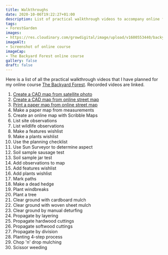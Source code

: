 ```yaml
---
title: Walkthroughs
date: 2020-10-06T19:22:27+01:00
description: List of practical walkthrough videos to accompany online forest garden course
tags: 
- ForestGarden
images: 
- https://res.cloudinary.com/growdigital/image/upload/v1600553440/backyard-forest-screenshot-intro.jpg
imageAlt:
- Screenshot of online course 
imageCap:
- The Backyard Forest online course
gallery: false
draft: false
---
```


Here is a list of all the practical walkthrough videos that I have planned for my online course [The Backyard Forest](https://www.udemy.com/course/plan-backyard-forest/?referralCode=B0786AC13E84ADE5502B). Recorded videos are linked.

1. [Create a CAD map from satellite photo](https://youtu.be/wuGNDM-DG8I)
2. [Create a CAD map from online street map](https://youtu.be/ACWqtyH84Jw)
3. [Print a paper map from online street map](https://youtu.be/erTzPDIJeUA)
4. Make a paper map from measurements
5. Create an online map with Scribble Maps
6. List site observations
7. List wildlife observations
8. Make a features wishlist
9. Make a plants wishlist
10. Use the planning checklist
11. Use Sun Surveyor to determine aspect
12. Soil sample sausage test
13. Soil sample jar test
14. Add observations to map
15. Add features wishlist
16. Add plants wishlist
17. Mark paths
18. Make a dead hedge
19. Plant windbreaks
20. Plant a tree
21. Clear ground with cardboard mulch
22. Clear ground with woven sheet mulch
23. Clear ground by manual deturfing
24. Propagate by layering
25. Propagate hardwood cuttings
26. Propagate softwood cuttings
27. Propagate by division
28. Planting 4-step process
29. Chop 'n' drop mulching
30. Scissor weeding
